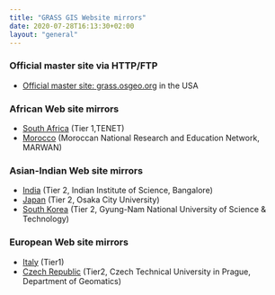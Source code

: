 ```yaml
---
title: "GRASS GIS Website mirrors"
date: 2020-07-28T16:13:30+02:00
layout: "general"
---
```


### Official master site via HTTP/FTP

* [Official master site: grass.osgeo.org](https://grass.osgeo.org/) in the USA

### African Web site mirrors

* [South Africa](https://grass.mirror.ac.za/) (Tier 1,TENET)
* [Morocco](https://grass.marwan.ma/) (Moroccan National Research and Education Network, MARWAN)

### Asian-Indian Web site mirrors
* [India](http://wgbis.ces.iisc.ernet.in/grass/) (Tier 2, Indian Institute of Science, Bangalore)
* [Japan](http://wgrass.media.osaka-cu.ac.jp/grassh/) (Tier 2, Osaka City University)
* [South Korea](http://pinus.gntech.ac.kr/grass/) (Tier 2, Gyung-Nam National University of Science &amp; Technology)

### European Web site mirrors

* [Italy](http://grass.mirror.download.it) (Tier1)
* [Czech Republic](http://grass.fsv.cvut.cz) (Tier2, Czech Technical University in Prague, Department of Geomatics)
